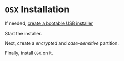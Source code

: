 # `OSX` Installation

If needed, [create a bootable USB installer](../tips/bootable_usb_installer.md)

Start the installer.

Next, create a *encrypted* and *case-sensitive* partition.

Finally, install `OSX` on it.
